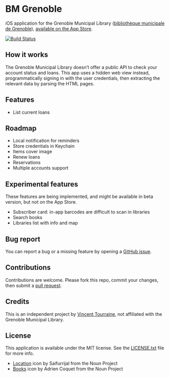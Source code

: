 # BM Grenoble

iOS application for the Grenoble Municipal Library ([bibliothèque municipale de Grenoble](https://www.bm-grenoble.fr)), [available on the App Store](https://apps.apple.com/app/grenoble-municipal-library/id1483022528?l=en).

[![Build Status](https://travis-ci.org/vtourraine/bm-grenoble-ios.svg?branch=master)](https://travis-ci.org/vtourraine/bm-grenoble-ios)

## How it works

The Grenoble Municipal Library doesn’t offer a public API to check your account status and loans. This app uses a hidden web view instead, programmatically signing in with the user credentials, then extracting the relevant data by parsing the HTML pages.

## Features

- List current loans

## Roadmap

- Local notification for reminders
- Store credentials in Keychain
- Items cover image
- Renew loans
- Reservations
- Multiple accounts support

## Experimental features

These features are being implemented, and might be available in beta version, but not on the App Store.

- Subscriber card: in-app barcodes are difficult to scan in libraries
- Search books
- Libraries list with info and map

## Bug report

You can report a bug or a missing feature by opening a [GitHub issue](https://github.com/vtourraine/bm-grenoble-ios/issues).

## Contributions

Contributions are welcome. Please fork this repo, commit your changes, then submit a [pull request](https://github.com/vtourraine/bm-grenoble-ios/pulls).

## Credits

This is an independent project by [Vincent Tourraine](https://www.vtourraine.net), not affiliated with the Grenoble Municipal Library.

## License

This application is available under the MIT license. See the [LICENSE.txt](./LICENSE.txt) file for more info.

- [Location](https://thenounproject.com/term/location/2945011) icon by Saifurrijal from the Noun Project
- [Books](https://thenounproject.com/term/books/1864286) icon by Adrien Coquet from the Noun Project
